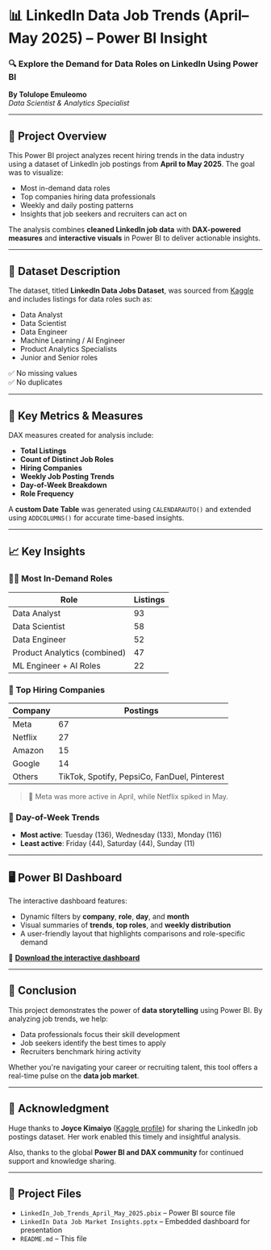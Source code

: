 # 📊 LinkedIn Data Job Trends (April–May 2025) – Power BI Insight

### 🔍 Explore the Demand for Data Roles on LinkedIn Using Power BI  
**By Tolulope Emuleomo**  
*Data Scientist & Analytics Specialist*

---

## 📌 Project Overview

This Power BI project analyzes recent hiring trends in the data industry using a dataset of LinkedIn job postings from **April to May 2025**. The goal was to visualize:

- Most in-demand data roles  
- Top companies hiring data professionals  
- Weekly and daily posting patterns  
- Insights that job seekers and recruiters can act on

The analysis combines **cleaned LinkedIn job data** with **DAX-powered measures** and **interactive visuals** in Power BI to deliver actionable insights.

---

## 🧾 Dataset Description

The dataset, titled **LinkedIn Data Jobs Dataset**, was sourced from [Kaggle](https://www.kaggle.com/joykimaiyo18) and includes listings for data roles such as:

- Data Analyst  
- Data Scientist  
- Data Engineer  
- Machine Learning / AI Engineer  
- Product Analytics Specialists  
- Junior and Senior roles

✅ No missing values  
✅ No duplicates

---

## 🧠 Key Metrics & Measures

DAX measures created for analysis include:

- **Total Listings**  
- **Count of Distinct Job Roles**  
- **Hiring Companies**  
- **Weekly Job Posting Trends**  
- **Day-of-Week Breakdown**  
- **Role Frequency**  

A **custom Date Table** was generated using `CALENDARAUTO()` and extended using `ADDCOLUMNS()` for accurate time-based insights.

---

## 📈 Key Insights

### 🧑‍💼 Most In-Demand Roles

| Role                         | Listings |
|-----------------------------|----------|
| Data Analyst                | 93       |
| Data Scientist              | 58       |
| Data Engineer               | 52       |
| Product Analytics (combined)| 47       |
| ML Engineer + AI Roles      | 22       |

### 🏢 Top Hiring Companies

| Company   | Postings |
|-----------|----------|
| Meta      | 67       |
| Netflix   | 27       |
| Amazon    | 15       |
| Google    | 14       |
| Others    | TikTok, Spotify, PepsiCo, FanDuel, Pinterest |

> 🔁 Meta was more active in April, while Netflix spiked in May.

### 📆 Day-of-Week Trends

- **Most active**: Tuesday (136), Wednesday (133), Monday (116)  
- **Least active**: Friday (44), Saturday (44), Sunday (11)

---

## 🖥️ Power BI Dashboard

The interactive dashboard features:

- Dynamic filters by **company**, **role**, **day**, and **month**
- Visual summaries of **trends**, **top roles**, and **weekly distribution**
- A user-friendly layout that highlights comparisons and role-specific demand

📎 **[Download the interactive dashboard](https://app.powerbi.com/links/ef8Z0fqpKk?ctid=24c6c2c6-b599-4777-a350-7c28d6ab4a04&pbi_source=linkShare)** 

---

## 🏁 Conclusion

This project demonstrates the power of **data storytelling** using Power BI. By analyzing job trends, we help:

- Data professionals focus their skill development  
- Job seekers identify the best times to apply  
- Recruiters benchmark hiring activity

Whether you're navigating your career or recruiting talent, this tool offers a real-time pulse on the **data job market**.

---

## 🙏 Acknowledgment

Huge thanks to **Joyce Kimaiyo** ([Kaggle profile](https://www.kaggle.com/joykimaiyo18)) for sharing the LinkedIn job postings dataset. Her work enabled this timely and insightful analysis.

Also, thanks to the global **Power BI and DAX community** for continued support and knowledge sharing.

---

## 📂 Project Files

- `LinkedIn_Job_Trends_April_May_2025.pbix` – Power BI source file  
- `LinkedIn Data Job Market Insights.pptx` – Embedded dashboard for presentation  
- `README.md` – This file
